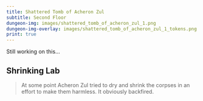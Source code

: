 ```yaml
---
title: Shattered Tomb of Acheron Zul
subtitle: Second Floor
dungeon-img: images/shattered_tomb_of_acheron_zul_1.png
dungeon-img-overlay: images/shattered_tomb_of_acheron_zul_1_tokens.png
print: true
---
```


Still working on this...

## Shrinking Lab

> At some point Acheron Zul tried to dry and shrink the corpses in an effort to make them harmless. It obviously backfired.